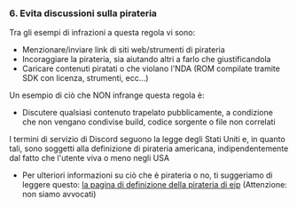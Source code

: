 ### 6. Evita discussioni sulla pirateria

Tra gli esempi di infrazioni a questa regola vi sono:
- Menzionare/inviare link di siti web/strumenti di pirateria
- Incoraggiare la pirateria, sia aiutando altri a farlo che giustificandola
- Caricare contenuti piratati o che violano l'NDA (ROM compilate tramite SDK con licenza, strumenti, ecc...)

Un esempio di ciò che NON infrange questa regola è:
- Discutere qualsiasi contenuto trapelato pubblicamente, a condizione che non vengano condivise build, codice sorgente o file non correlati

I termini di servizio di Discord seguono la legge degli Stati Uniti e, in quanto tali, sono soggetti alla definizione di pirateria americana, indipendentemente dal fatto che l'utente viva o meno negli USA
- Per ulteriori informazioni su ciò che è pirateria o no, ti suggeriamo di leggere questo: [la pagina di definizione della pirateria di eip](https://3ds.eiphax.tech/piracy.html) (Attenzione: non siamo avvocati)
